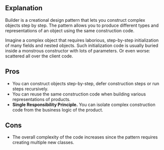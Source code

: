 ## Explanation

Builder is a creational design pattern that lets you construct complex objects step by step. The pattern allows you to produce different types and representations of an object using the same construction code.

Imagine a complex object that requires laborious, step-by-step initialization of many fields and nested objects. Such initialization code is usually buried inside a monstrous constructor with lots of parameters. Or even worse: scattered all over the client code.

## Pros

- You can construct objects step-by-step, defer construction steps or run steps recursively.
- You can reuse the same construction code when building various representations of products.
- **Single Responsibility Principle.** You can isolate complex construction code from the business logic of the product.

## Cons

- The overall complexity of the code increases since the pattern requires creating multiple new classes.